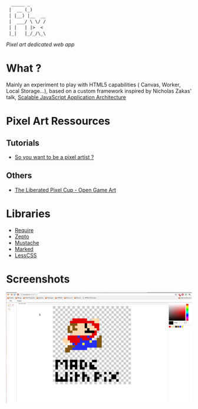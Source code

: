 	  _____ _         
	 |  __ (_)      
	 | |__) |__  __ 
	 |  ___/ \ \/ / 
	 | |   | |>  < 
	 |_|   |_/_/\_\

*Pixel art dedicated web app*

What ?
======

Mainly an experiment to play with HTML5 capabilities ( Canvas, Worker, Local Storage...), based on a custom framework inspired by Nicholas Zakas' talk, [Scalable JavaScript Application Architecture](https://www.youtube.com/watch?v=vXjVFPosQHw)

Pixel Art Ressources
====================

Tutorials
---------

* [So you want to be a pixel artist ?](http://gas13.ru/v3/tutorials/sywtbapa_almighty_grass_tile.php)

Others
------

* [The Liberated Pixel Cup - Open Game Art](http://lpc.opengameart.org/)


Libraries
=========

* [Require](http://requirejs.org/)
* [Zepto](http://zeptojs.com/)
* [Mustache](http://mustache.github.com/)
* [Marked](https://github.com/chjj/marked)
* [LessCSS](http://lesscss.org/)


Screenshots
===========

![Very First Sprite](https://github.com/Bornholm/Pix/raw/master/screenshot.png)